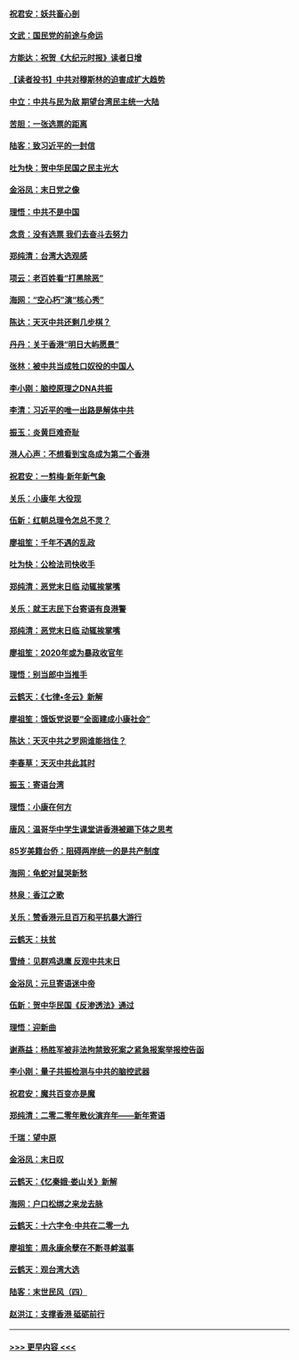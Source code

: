 #### [祝君安：妖共畜心剖](../pages/nsc993/n11794273.md?t=01151655) 
#### [文武：国民党的前途与命运](../pages/nsc993/n11794198.md?t=01151655) 
#### [方能达：祝贺《大纪元时报》读者日增](../pages/nsc993/n11793807.md?t=01151655) 
#### [【读者投书】中共对穆斯林的迫害成扩大趋势](../pages/nsc993/n11791371.md?t=01151655) 
#### [中立：中共与民为敌 期望台湾民主统一大陆](../pages/nsc993/n11790392.md?t=01151655) 
#### [苦胆：一张选票的距离](../pages/nsc993/n11788914.md?t=01151655) 
#### [陆客：致习近平的一封信](../pages/nsc993/n11788867.md?t=01151655) 
#### [吐为快：贺中华民国之民主光大](../pages/nsc993/n11788618.md?t=01151655) 
#### [金浴凤：末日党之像](../pages/nsc993/n11787475.md?t=01151655) 
#### [理悟：中共不是中国](../pages/nsc993/n11787463.md?t=01151655) 
#### [念贲：没有选票  我们去奋斗去努力](../pages/nsc993/n11787398.md?t=01151655) 
#### [郑纯清：台湾大选观感](../pages/nsc993/n11786210.md?t=01151655) 
#### [项云：老百姓看“打黑除恶”](../pages/nsc993/n11785398.md?t=01151655) 
#### [海网：“空心朽”演“核心秀”](../pages/nsc993/n11783874.md?t=01151655) 
#### [陈达：天灭中共还剩几步棋？](../pages/nsc993/n11783719.md?t=01151655) 
#### [丹丹：关于香港“明日大屿愿景”](../pages/nsc993/n11783273.md?t=01151655) 
#### [张林：被中共当成牲口奴役的中国人](../pages/nsc993/n11782397.md?t=01151655) 
#### [李小刚：脑控原理之DNA共振](../pages/nsc993/n11780962.md?t=01151655) 
#### [李清：习近平的唯一出路是解体中共](../pages/nsc993/n11780866.md?t=01151655) 
#### [振玉：炎黄巨难奇耻](../pages/nsc993/n11779632.md?t=01151655) 
#### [港人心声：不想看到宝岛成为第二个香港](../pages/nsc993/n11778817.md?t=01151655) 
#### [祝君安：一剪梅‧新年新气象](../pages/nsc993/n11776340.md?t=01151655) 
#### [关乐：小康年 大役现](../pages/nsc993/n11774213.md?t=01151655) 
#### [伍新：红朝总理令怎总不灵？](../pages/nsc993/n11770813.md?t=01151655) 
#### [廖祖笙：千年不遇的乱政](../pages/nsc993/n11770373.md?t=01151655) 
#### [吐为快：公检法司快收手](../pages/nsc993/n11770359.md?t=01151655) 
#### [郑纯清：恶党末日临 动辄挨掌嘴](../pages/nsc993/n11769912.md?t=01151655) 
#### [关乐：就王志民下台寄语有良港警](../pages/nsc993/n11769903.md?t=01151655) 
#### [郑纯清：恶党末日临 动辄挨掌嘴](../pages/nsc993/n11769356.md?t=01151655) 
#### [廖祖笙：2020年或为暴政收官年](../pages/nsc993/n11768216.md?t=01151655) 
#### [理悟：别当郎中当推手](../pages/nsc993/n11768243.md?t=01151655) 
#### [云鹤天：《七律▪冬云》新解](../pages/nsc993/n11768204.md?t=01151655) 
#### [廖祖笙：饿饭党说要“全面建成小康社会”](../pages/nsc993/n11767482.md?t=01151655) 
#### [陈达：天灭中共之罗网谁能挡住？](../pages/nsc993/n11767465.md?t=01151655) 
#### [李春草：天灭中共此其时](../pages/nsc993/n11767452.md?t=01151655) 
#### [振玉：寄语台湾](../pages/nsc993/n11767432.md?t=01151655) 
#### [理悟：小康在何方](../pages/nsc993/n11767394.md?t=01151655) 
#### [唐风：温哥华中学生课堂讲香港被踢下体之思考](../pages/nsc993/n11766848.md?t=01151655) 
#### [85岁美籍台侨：阻碍两岸统一的是共产制度](../pages/nsc993/n11765043.md?t=01151655) 
#### [海网：龟蛇对鼠哭新愁](../pages/nsc993/n11764895.md?t=01151655) 
#### [林泉：香江之歌](../pages/nsc993/n11764415.md?t=01151655) 
#### [关乐：赞香港元旦百万和平抗暴大游行](../pages/nsc993/n11764382.md?t=01151655) 
#### [云鹤天：扶贫](../pages/nsc993/n11764245.md?t=01151655) 
#### [雪绮：见群鸡退鹰  反观中共末日](../pages/nsc993/n11762112.md?t=01151655) 
#### [金浴凤：元旦寄语迷中帝](../pages/nsc993/n11761788.md?t=01151655) 
#### [伍新：贺中华民国《反渗透法》通过](../pages/nsc993/n11761994.md?t=01151655) 
#### [理悟：迎新曲](../pages/nsc993/n11761152.md?t=01151655) 
#### [谢燕益：杨胜军被非法拘禁致死案之紧急报案举报控告函](../pages/nsc993/n11756134.md?t=01151655) 
#### [李小刚：量子共振检测与中共的脑控武器](../pages/nsc993/n11754518.md?t=01151655) 
#### [祝君安：魔共百变亦是魔](../pages/nsc993/n11754469.md?t=01151655) 
#### [郑纯清：二零二零年散伙演弃年——新年寄语](../pages/nsc993/n11754195.md?t=01151655) 
#### [千瑞：望中原](../pages/nsc993/n11754159.md?t=01151655) 
#### [金浴凤：末日叹](../pages/nsc993/n11752359.md?t=01151655) 
#### [云鹤天：《忆秦娥‧娄山关》新解](../pages/nsc993/n11752348.md?t=01151655) 
#### [海网：户口松绑之来龙去脉](../pages/nsc993/n11752328.md?t=01151655) 
#### [云鹤天：十六字令‧中共在二零一九](../pages/nsc993/n11752305.md?t=01151655) 
#### [廖祖笙：周永康余孽在不断寻衅滋事](../pages/nsc993/n11751013.md?t=01151655) 
#### [云鹤天：观台湾大选](../pages/nsc993/n11751007.md?t=01151655) 
#### [陆客：末世民风（四）](../pages/nsc993/n11749203.md?t=01151655) 
#### [赵洪江：支撑香港 砥砺前行](../pages/nsc993/n11748482.md?t=01151655) 

----
#### [ >>> 更早内容 <<< ](../indexes/nsc993-earlier.md)
